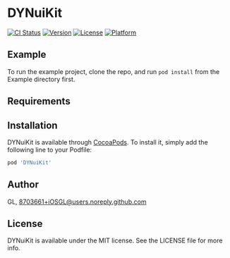 # DYNuiKit

[![CI Status](https://img.shields.io/travis/GL/DYNuiKit.svg?style=flat)](https://travis-ci.org/GL/DYNuiKit)
[![Version](https://img.shields.io/cocoapods/v/DYNuiKit.svg?style=flat)](https://cocoapods.org/pods/DYNuiKit)
[![License](https://img.shields.io/cocoapods/l/DYNuiKit.svg?style=flat)](https://cocoapods.org/pods/DYNuiKit)
[![Platform](https://img.shields.io/cocoapods/p/DYNuiKit.svg?style=flat)](https://cocoapods.org/pods/DYNuiKit)

## Example

To run the example project, clone the repo, and run `pod install` from the Example directory first.

## Requirements

## Installation

DYNuiKit is available through [CocoaPods](https://cocoapods.org). To install
it, simply add the following line to your Podfile:

```ruby
pod 'DYNuiKit'
```

## Author

GL, 8703661+iOSGL@users.noreply.github.com

## License

DYNuiKit is available under the MIT license. See the LICENSE file for more info.
